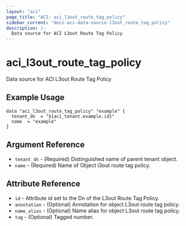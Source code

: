 ```yaml
---
layout: "aci"
page_title: "ACI: aci_l3out_route_tag_policy"
sidebar_current: "docs-aci-data-source-l3out_route_tag_policy"
description: |-
  Data source for ACI L3out Route Tag Policy
---
```


# aci_l3out_route_tag_policy

Data source for ACI L3out Route Tag Policy

## Example Usage

```hcl
data "aci_l3out_route_tag_policy" "example" {
  tenant_dn  = "${aci_tenant.example.id}"
  name  = "example"
}
```

## Argument Reference

- `tenant_dn` - (Required) Distinguished name of parent tenant object.
- `name` - (Required) Name of Object l3out route tag policy.

## Attribute Reference

- `id` - Attribute id set to the Dn of the L3out Route Tag Policy.
- `annotation` - (Optional) Annotation for object L3out route tag policy.
- `name_alias` - (Optional) Name alias for object L3out route tag policy.
- `tag` - (Optional) Tagged number.
